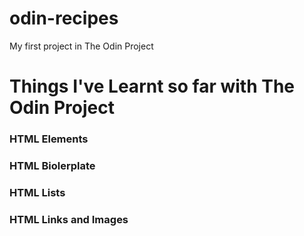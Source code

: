 # odin-recipes
My first project in The Odin Project

# Things I've Learnt so far with The Odin Project
### HTML Elements
### HTML Biolerplate
### HTML Lists
### HTML Links and Images
